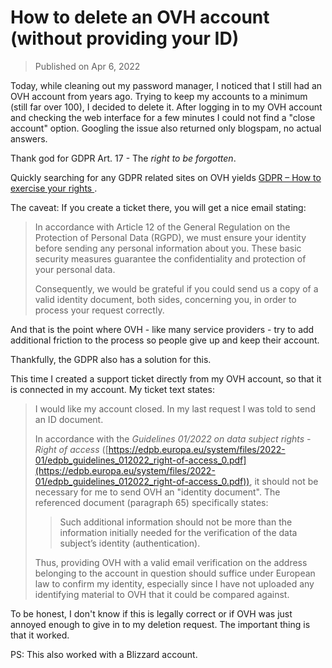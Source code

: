 # How to delete an OVH account (without providing your ID)

> Published on Apr 6, 2022

Today, while cleaning out my password manager, I noticed that I still had an OVH account from years ago. Trying to keep my accounts to a minimum (still far over 100), I decided to delete it. After logging in to my OVH account and checking the web interface for a few minutes I could not find a "close account" option. Googling the issue also returned only blogspam, no actual answers.

Thank god for GDPR Art. 17 - The *right to be forgotten*.

Quickly searching for any GDPR related sites on OVH yields [GDPR – How to exercise your rights
](https://www.ovh.com/world/personal-data-protection/exercising-your-rights/).

The caveat: If you create a ticket there, you will get a nice email stating:

> In accordance with Article 12 of the General Regulation on the Protection of Personal Data (RGPD), we must ensure your identity before sending any personal information about you. These basic security measures guarantee the confidentiality and protection of your personal data.
>
> Consequently, we would be grateful if you could send us a copy of a valid identity document, both sides, concerning you, in order to process your request correctly.

And that is the point where OVH - like many service providers - try to add additional friction to the process so people give up and keep their account.

Thankfully, the GDPR also has a solution for this.

This time I created a support ticket directly from my OVH account, so that it is connected in my account. My ticket text states:

> I would like my account closed. In my last request I was told to send an ID document.
>
> In accordance with the *Guidelines 01/2022 on data subject rights - Right of access* ([https://edpb.europa.eu/system/files/2022-01/edpb_guidelines_012022_right-of-access_0.pdf](https://edpb.europa.eu/system/files/2022-01/edpb_guidelines_012022_right-of-access_0.pdf)), it should not be necessary for me to send OVH an "identity document". The referenced document (paragraph 65) specifically states:
>
>  > Such additional information should not be more than the information initially needed for the verification of the data subject’s identity (authentication).
>
> Thus, providing OVH with a valid email verification on the address belonging to the account in question should suffice under European law to confirm my identity, especially since I have not uploaded any identifying material to OVH that it could be compared against.

To be honest, I don't know if this is legally correct or if OVH was just annoyed enough to give in to my deletion request. The important thing is that it worked.

PS: This also worked with a Blizzard account.

